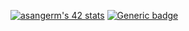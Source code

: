 [![asangerm's 42 stats](https://badge.mediaplus.ma/greenbinary/asangerm?1337Badge=off&UM6P=off)](https://github.com/oakoudad/badge42)
[![Generic badge](https://img.shields.io/badge/<SUBJECT>-<STATUS>-<COLOR>.svg)](https://shields.io/)
